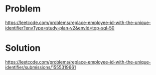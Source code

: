 # Problem
https://leetcode.com/problems/replace-employee-id-with-the-unique-identifier?envType=study-plan-v2&envId=top-sql-50

# Solution
https://leetcode.com/problems/replace-employee-id-with-the-unique-identifier/submissions/1555319661